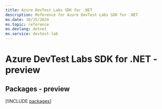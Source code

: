 ```yaml
---
title: Azure DevTest Labs SDK for .NET
description: Reference for Azure DevTest Labs SDK for .NET
ms.date: 10/25/2024
ms.topic: reference
ms.devlang: dotnet
ms.service: devtest-lab
---
```

# Azure DevTest Labs SDK for .NET - preview
## Packages - preview
[!INCLUDE [packages](devtest-labs-index.md)]